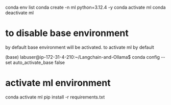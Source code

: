 conda env list
conda create -n ml python=3.12.4 -y
    conda activate ml
    conda deactivate ml
# to disable base environment    
by default base environment will be activated.
to activate ml by default

(base) labuser@ip-172-31-4-210:~/Langchain-and-Ollama$ conda config --set auto_activate_base false

# activate ml environment
conda activate ml
pip install -r requirements.txt 
